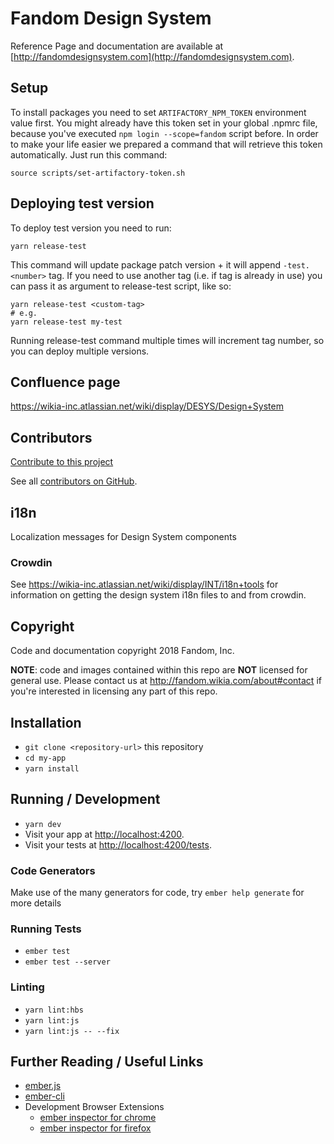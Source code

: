 # Fandom Design System

Reference Page and documentation are available at [http://fandomdesignsystem.com](http://fandomdesignsystem.com).

## Setup

To install packages you need to set `ARTIFACTORY_NPM_TOKEN` environment value first. You might already have this token set in your global .npmrc file,
because you've executed `npm login --scope=fandom` script before. In order to make your life easier we prepared a command that will retrieve this token automatically. Just run this command:

```shell
source scripts/set-artifactory-token.sh
```

## Deploying test version

To deploy test version you need to run:
```shell
yarn release-test
```
This command will update package patch version + it will append `-test.<number>` tag.
If you need to use another tag (i.e. if tag is already in use) you can pass it as argument to release-test script, like so:
```shell
yarn release-test <custom-tag>
# e.g.
yarn release-test my-test
```
Running release-test command multiple times will increment tag number, so you can deploy multiple versions.

## Confluence page
https://wikia-inc.atlassian.net/wiki/display/DESYS/Design+System

## Contributors
[Contribute to this project](http://fandomdesignsystem.com/#/overview/contributing)

See all [contributors on GitHub](https://github.com/Wikia/design-system/graphs/contributors).

## i18n
Localization messages for Design System components

### Crowdin
See https://wikia-inc.atlassian.net/wiki/display/INT/i18n+tools for information on getting the design system i18n files to and from crowdin.

## Copyright
Code and documentation copyright 2018 Fandom, Inc.

**NOTE**: code and images contained within this repo are **NOT** licensed for general use.  Please contact us at http://fandom.wikia.com/about#contact if you're interested in licensing any part of this repo.

## Installation

* `git clone <repository-url>` this repository
* `cd my-app`
* `yarn install`

## Running / Development

* `yarn dev`
* Visit your app at [http://localhost:4200](http://localhost:4200).
* Visit your tests at [http://localhost:4200/tests](http://localhost:4200/tests).

### Code Generators

Make use of the many generators for code, try `ember help generate` for more details

### Running Tests

* `ember test`
* `ember test --server`

### Linting

* `yarn lint:hbs`
* `yarn lint:js`
* `yarn lint:js -- --fix`

## Further Reading / Useful Links

* [ember.js](https://emberjs.com/)
* [ember-cli](https://ember-cli.com/)
* Development Browser Extensions
  * [ember inspector for chrome](https://chrome.google.com/webstore/detail/ember-inspector/bmdblncegkenkacieihfhpjfppoconhi)
  * [ember inspector for firefox](https://addons.mozilla.org/en-US/firefox/addon/ember-inspector/)
